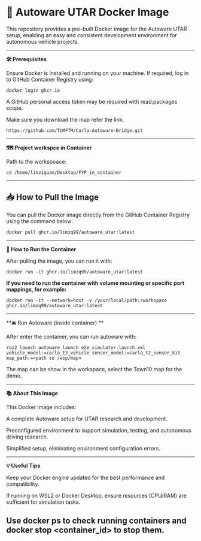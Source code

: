 # 🚗 Autoware UTAR Docker Image

This repository provides a pre-built Docker image for the Autoware UTAR setup, enabling an easy and consistent development environment for autonomous vehicle projects.

---


**🛠️ Prerequisites**

Ensure Docker is installed and running on your machine.
If required, log in to GitHub Container Registry using:
```
docker login ghcr.io
```
A GitHub personal access token may be required with read:packages scope.


Make sure you download the map refer the link:
```
https://github.com/TUMFTM/Carla-Autoware-Bridge.git
```
---




**🗺️ Project workspce in Container**

Path to the workspoace:
```
cd /home/limziquan/Desktop/FYP_in_container
```
---



## 📥 How to Pull the Image

You can pull the Docker image directly from the GitHub Container Registry using the command below:

```bash
docker pull ghcr.io/limzq99/autoware_utar:latest

```
---


**🚀 How to Run the Container**

After pulling the image, you can run it with:
```
docker run -it ghcr.io/limzq99/autoware_utar:latest
```
**If you need to run the container with volume mounting or specific port mappings, for example:**
```
docker run -it --network=host -v /your/local/path:/workspace ghcr.io/limzq99/autoware_utar:latest

```
---


**🚘 Run Autoware (inside container) **

After enter the container, you can run autoware with:
```
ros2 launch autoware_launch e2e_simulator.launch.xml vehicle_model:=carla_t2_vehicle sensor_model:=carla_t2_sensor_kit map_path:=<path to /wsp/map>
```

The map can be show in the workspace, select the Town10 map for the demo.

---



**📚 About This Image**

This Docker image includes:

A complete Autoware setup for UTAR research and development.

Preconfigured environment to support simulation, testing, and autonomous driving research.

Simplified setup, eliminating environment configuration errors.

---


**💡 Useful Tips**

Keep your Docker engine updated for the best performance and compatibility.

If running on WSL2 or Docker Desktop, ensure resources (CPU/RAM) are sufficient for simulation tasks.

Use docker ps to check running containers and docker stop <container_id> to stop them.
---


